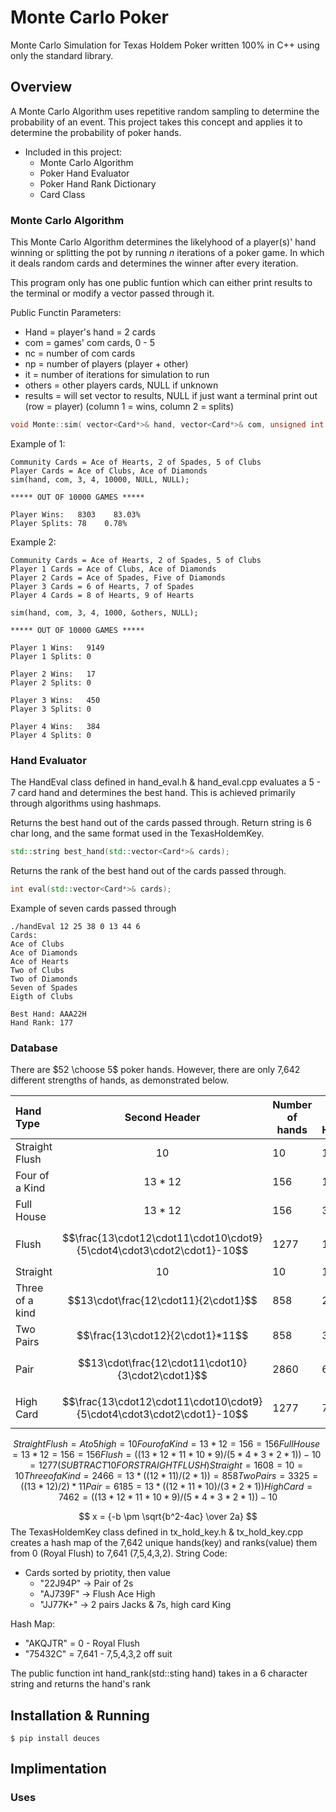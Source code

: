 # Monte Carlo Poker

Monte Carlo Simulation for Texas Holdem Poker written 100% in C++ using only the standard library.

## Overview
A Monte Carlo Algorithm uses repetitive random sampling to determine the probability of an event. This project takes this concept and applies it to determine the probability of poker hands.

- Included in this project:
  - Monte Carlo Algorithm
  - Poker Hand Evaluator
  - Poker Hand Rank Dictionary
  - Card Class

### Monte Carlo Algorithm

This Monte Carlo Algorithm determines the likelyhood of a player(s)' hand winning or splitting the pot by running *n* iterations of a poker game. In which it deals random cards and determines the winner after every iteration.

This program only has one public funtion which can either print results to the terminal or modify a vector passed through it.

Public Functin Parameters:
- Hand     = player's hand = 2 cards
- com      = games' com cards, 0 - 5
- nc       = number of com cards
- np       = number of players (player + other)
- it       = number of iterations for simulation to run
- others   = other players cards, NULL if unknown
- results  = will set vector to results, NULL if just want a terminal print out (row = player) (column 1 = wins, column 2 = splits)

```c++
void Monte::sim( vector<Card*>& hand, vector<Card*>& com, unsigned int nc, unsigned int np, unsigned int it, vector<vector<Card*> >* others_cards, vector<vector<int> >* results)
```
Example of 1:
```
Community Cards = Ace of Hearts, 2 of Spades, 5 of Clubs
Player Cards = Ace of Clubs, Ace of Diamonds
sim(hand, com, 3, 4, 10000, NULL, NULL);

***** OUT OF 10000 GAMES *****

Player Wins:   8303    83.03%
Player Splits: 78    0.78%
```
Example 2:
```
Community Cards = Ace of Hearts, 2 of Spades, 5 of Clubs
Player 1 Cards = Ace of Clubs, Ace of Diamonds
Player 2 Cards = Ace of Spades, Five of Diamonds
Player 3 Cards = 6 of Hearts, 7 of Spades
Player 4 Cards = 8 of Hearts, 9 of Hearts

sim(hand, com, 3, 4, 1000, &others, NULL);

***** OUT OF 10000 GAMES *****

Player 1 Wins:   9149
Player 1 Splits: 0

Player 2 Wins:   17
Player 2 Splits: 0

Player 3 Wins:   450
Player 3 Splits: 0

Player 4 Wins:   384
Player 4 Splits: 0
```

### Hand Evaluator

The HandEval class defined in hand_eval.h & hand_eval.cpp evaluates a 5 - 7 card hand and determines the best hand. This is achieved primarily through algorithms using hashmaps.


Returns the best hand out of the cards passed through. Return string is 6 char long, and the same format used in the TexasHoldemKey.
```cpp
std::string best_hand(std::vector<Card*>& cards);
```
Returns the rank of the best hand out of the cards passed through.
```cpp
int eval(std::vector<Card*>& cards);
```
Example of seven cards passed through
```
./handEval 12 25 38 0 13 44 6
Cards: 
Ace of Clubs
Ace of Diamonds
Ace of Hearts
Two of Clubs
Two of Diamonds
Seven of Spades
Eigth of Clubs

Best Hand: AAA22H
Hand Rank: 177
```

### Database

There are $52 \choose 5$ poker hands. However, there are only 7,642 different strengths of hands, as demonstrated below.

| Hand Type       | Second Header | Number of hands | Sum of Hands|
| :-------------- | :---------------------: | --- | --- |
| Straight Flush  | $10$                | 10   | 10 |
| Four of a Kind  | $13*12$             | 156  | 166 |
| Full House      | $13*12$             | 156  | 322 |
| Flush           | $$\frac{13\cdot12\cdot11\cdot10\cdot9}{5\cdot4\cdot3\cdot2\cdot1}-10$$ | 1277 | 1,599|
| Straight        | $10$  | 10 | 1,609 |
| Three of a kind | $$13\cdot\frac{12\cdot11}{2\cdot1}$$ | 858 | 2,467 |
| Two Pairs       | $$\frac{13\cdot12}{2\cdot1}*11$$ | 858 | 3,325 |
| Pair            | $$13\cdot\frac{12\cdot11\cdot10}{3\cdot2\cdot1}$$ | 2860 | 6,185 |
| High Card       | $$\frac{13\cdot12\cdot11\cdot10\cdot9}{5\cdot4\cdot3\cdot2\cdot1}-10$$| 1277 | 7,642 |
```math
Straight Flush  =    A to 5 high  =    10 
Four of a Kind  =    13 * 12      =    156                                = 156
Full House      =    13 * 12      =    156                             = 156
Flush           =    ((13*12*11*10*9) / (5*4*3*2*1)) - 10    = 1277 (SUBTRACT 10 FOR STRAIGHT FLUSH)
Straight        =    1608    =    10                                      = 10
Three of a Kind =    2466    =    13 * ((12*11) / (2*1))                  = 858
Two Pairs       =    3325    =    ((13*12) / 2) * 11                      
Pair            =    6185    =    13 * ((12*11*10) / (3*2*1))             
High Card       =    7462    =    ((13*12*11*10*9) / (5*4*3*2*1)) - 10
```
$$ x = {-b \pm \sqrt{b^2-4ac} \over 2a} $$
The TexasHoldemKey class defined in tx_hold_key.h & tx_hold_key.cpp creates a hash map of the 7,642 unique hands(key) and ranks(value) them from 0 (Royal Flush) to 7,641 (7,5,4,3,2).
String Code:
- Cards sorted by priotity, then value
  - "22J94P" -> Pair of 2s
  - "AJ739F" -> Flush Ace High
  - "JJ77K+" -> 2 pairs Jacks & 7s, high card King

Hash Map: 
- "AKQJTR" = 0     - Royal Flush
- "75432C" = 7,641 - 7,5,4,3,2 off suit

The public function int hand_rank(std::sting hand) takes in a 6 character string and returns the hand's rank


## Installation & Running

```
$ pip install deuces
```

## Implimentation

### Uses

